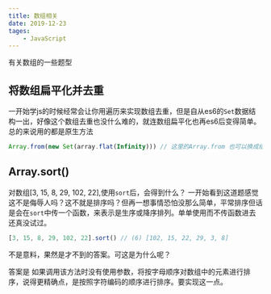 ```yaml
---
title: 数组相关
date: 2019-12-23
tages:
    - JavaScript
---
```

有关数组的一些题型

<!-- more -->

## 将数组扁平化并去重
一开始学js的时候经常会让你用遍历来实现数组去重，但是自从es6的`Set`数据结构一出，好像这个数组去重也没什么难的，就连数组扁平化也再es6后变得简单。总的来说用的都是原生方法
```js
Array.from(new Set(array.flat(Infinity))) // 这里的Array.from 也可以换成结构[...]
```

## Array.sort()
对数组[3, 15, 8, 29, 102, 22],使用`sort`后，会得到什么？
一开始看到这道题感觉这不是侮辱人吗？这不就是排序吗？但再一想事情恐怕没那么简单，平常排序但话是会在`sort`中传一个函数，来表示是生序或降序排列。单单使用而不传函数进去还真没试过。

```js
[3, 15, 8, 29, 102, 22].sort() // (6) [102, 15, 22, 29, 3, 8]
```
不是意料，果然是才不到的答案。可这是为什么呢？

答案是 如果调用该方法时没有使用参数，将按字母顺序对数组中的元素进行排序，说得更精确点，是按照字符编码的顺序进行排序。要实现这一点。